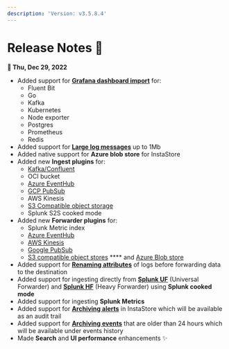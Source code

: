 ```yaml
---
description: 'Version: v3.5.8.4'
---
```


# Release Notes 🚀

**📆 Thu, Dec 29, 2022**

* Added support for [**Grafana dashboard import**](https://docs.logiq.ai/dashboards/import-grafana-dashboards) for:&#x20;
  * Fluent Bit
  * Go
  * Kafka
  * Kubernetes
  * Node exporter
  * Postgres
  * Prometheus
  * Redis
* Added support for [**Large log messages**](https://docs.logiq.ai/data-management/large-log-events-metrics-traces) up to 1Mb
* Added native support for **Azure blob store** for InstaStore
* Added new **Ingest plugins** for:
  * [Kafka/Confluent](https://docs.logiq.ai/integrations/kafka)
  * OCI bucket
  * [Azure EventHub](https://docs.logiq.ai/integrations/azure/azure-event-hubs)
  * [GCP PubSub](https://docs.logiq.ai/integrations/gcp-cloud-logging)
  * AWS Kinesis
  * [S3 Compatible object storage](https://logflow-docs.logiq.ai/object-store-forwarding/s3-compatible)
  * Splunk S2S cooked mode
* Added new **Forwarder plugins** for:
  * Splunk Metric index
  * [Azure EventHub](https://logflow-docs.logiq.ai/real-time-stream-forwarding/azure-eventhub)
  * [AWS Kinesis](https://logflow-docs.logiq.ai/real-time-stream-forwarding/aws-kinesis)
  * [Google PubSub](https://logflow-docs.logiq.ai/real-time-stream-forwarding/google-pub-sub)
  * [S3 compatible object stores](https://logflow-docs.logiq.ai/object-store-forwarding/s3-compatible) **** and [Azure Blob store](https://logflow-docs.logiq.ai/object-store-forwarding/azure-blob-storage)
* Added support for [**Renaming attributes**](https://docs.logiq.ai/data-management/rename-attributes) of logs before forwarding data to the destination
* Added support for ingesting directly from [**Splunk UF**](https://docs.logiq.ai/integrations/splunk-universal-forwarder) (Universal Forwarder) and [**Splunk HF**](https://docs.logiq.ai/integrations/splunk-heavy-forwarder) (Heavy Forwarder) using **Splunk cooked mode**
* Added support for ingesting **Splunk Metrics**
* Added support for [**Archiving alerts**](https://docs.logiq.ai/logiq-ui-configuration/audit-trail/alerts-trail) in InstaStore which will be available as an audit trail
* Added support for [**Archiving events**](https://docs.logiq.ai/logiq-ui-configuration/audit-trail/events-trail) that are older than 24 hours which will be available under events history
* Made **Search** and **UI performance** enhancements ✨
